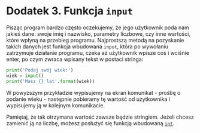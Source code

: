 # Dodatek 3. Funkcja `input`

Pisząc program bardzo często oczekujemy, że jego użytkownik poda nam jakieś
dane: swoje imię i nazwisko, parametry liczbowe, czy inne wartości, które
wpłyną na przebieg programu.  Najprostszą metodą na pozyskanie takich
danych jest funkcja wbudowana `input`, która po wywołaniu zatrzymuje
działanie programu, czeka aż użytkownik wpisze coś i wciśnie enter, po
czym zwraca wpisany tekst w postaci stringa:

```python
print('Podaj swój wiek:')
wiek = input()
print('Masz {} lat'.format(wiek))
```

W powyższym przykładzie wypisujemy na ekran komunikat - prośbę o podanie
wieku - następnie pobieramy tę wartość od użytkownika i wypisujemy ją
w kolejnym komunikacie.

Pamiętaj, że tak otrzymana wartość zawsze będzie stringiem.  Jeżeli chcesz
zamienić ją na liczbę, możesz posłużyć się funkcją wbudowaną [`int`](https://docs.python.org/3/library/functions.html#int).
